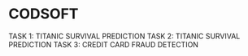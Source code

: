 # CODSOFT
 TASK 1: TITANIC SURVIVAL PREDICTION       TASK 2: TITANIC SURVIVAL PREDICTION    TASK 3: CREDIT CARD FRAUD DETECTION
